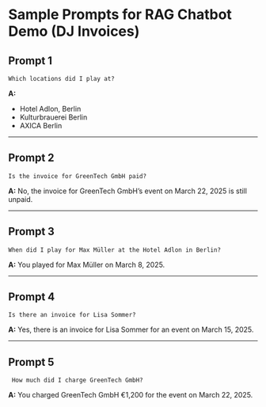 # Sample Prompts for RAG Chatbot Demo (DJ Invoices)

## Prompt 1
``` 
Which locations did I play at?
```
**A:** 
- Hotel Adlon, Berlin
- Kulturbrauerei Berlin
- AXICA Berlin 

---


## Prompt 2
``` 
Is the invoice for GreenTech GmbH paid?  
```
**A:** No, the invoice for GreenTech GmbH’s event on March 22, 2025 is still unpaid.

---

## Prompt 3
```
When did I play for Max Müller at the Hotel Adlon in Berlin?  
```
**A:** You played for Max Müller on March 8, 2025.

---

## Prompt 4
```
Is there an invoice for Lisa Sommer?  
```
**A:** Yes, there is an invoice for Lisa Sommer for an event on March 15, 2025.  

---

## Prompt 5
```
 How much did I charge GreenTech GmbH?  
```
**A:** You charged GreenTech GmbH €1,200 for the event on March 22, 2025.
